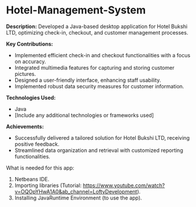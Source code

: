 # Hotel-Management-System

**Description:** Developed a Java-based desktop application for Hotel Bukshi LTD, optimizing check-in, checkout, and customer management processes.

**Key Contributions:**
  - Implemented efficient check-in and checkout functionalities with a focus on accuracy.
  - Integrated multimedia features for capturing and storing customer pictures.
  - Designed a user-friendly interface, enhancing staff usability.
  - Implemented robust data security measures for customer information.

**Technologies Used:**
  - Java
  - [Include any additional technologies or frameworks used]

**Achievements:**
  - Successfully delivered a tailored solution for Hotel Bukshi LTD, receiving positive feedback.
  - Streamlined data organization and retrieval with customized reporting functionalities.

What is needed for this app:
1. Netbeans IDE.
2. Importing libraries (Tutorial: https://www.youtube.com/watch?v=OQOpYHwA1A0&ab_channel=LoftyDevelopment).
3. Installing JavaRuntime Environment (to use the app).
